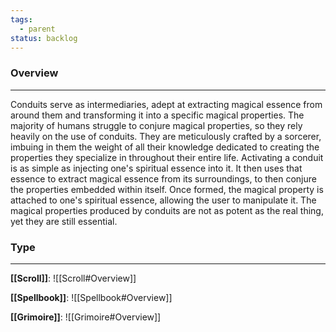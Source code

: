 ```yaml
---
tags:
  - parent
status: backlog
---
```

### Overview  
---  
Conduits serve as intermediaries, adept at extracting magical essence from around them and transforming it into a specific magical properties. The majority of humans struggle to conjure magical properties, so they rely heavily on the use of conduits. They are meticulously crafted by a sorcerer, imbuing in them the weight of all their knowledge dedicated to creating the properties they specialize in throughout their entire life. Activating a conduit is as simple as injecting one's spiritual essence into it. It then uses that essence to extract magical essence from its surroundings, to then conjure the properties embedded within itself. Once formed, the magical property is attached to one's spiritual essence, allowing the user to manipulate it. The magical properties produced by conduits are not as potent as the real thing, yet they are still essential. 

### Type
---
__[[Scroll]]__:
![[Scroll#Overview]]

__[[Spellbook]]__:
![[Spellbook#Overview]]

__[[Grimoire]]__:
![[Grimoire#Overview]]